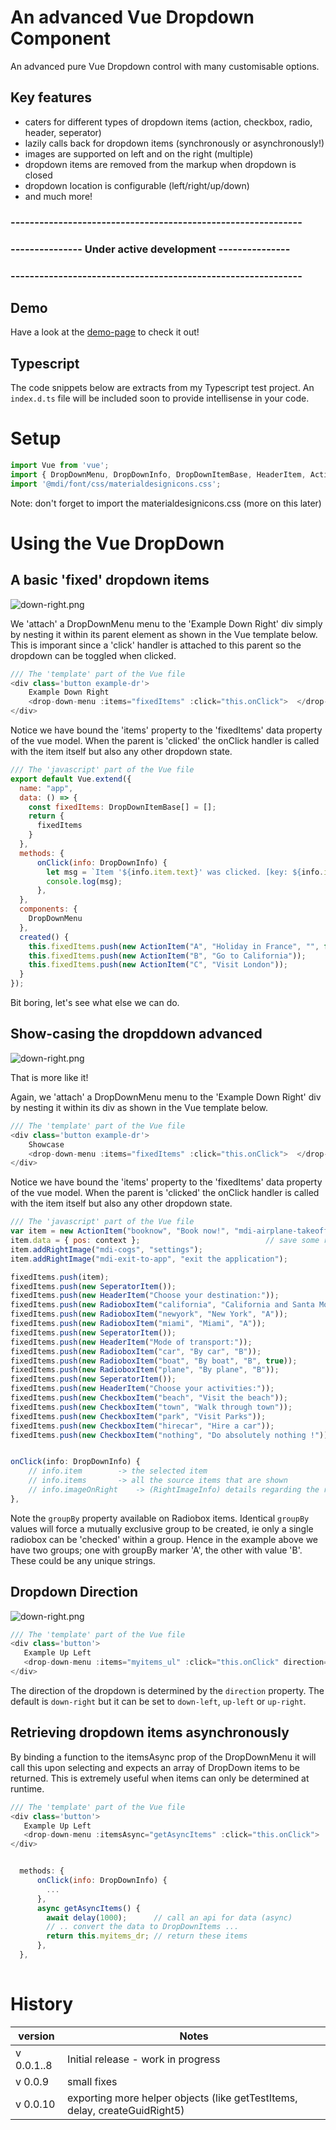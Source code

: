 # An advanced Vue Dropdown Component 

An advanced pure Vue Dropdown control with many customisable options.

## Key features
* caters for different types of dropdown items (action, checkbox, radio, header, seperator) 
* lazily calls back for dropdown items (synchronously or asynchronously!)
* images are supported on left and on the right (multiple)
* dropdown items are removed from the markup when dropdown is closed
* dropdown location is configurable (left/right/up/down)
* and much more!

### -------------------------------------------------------------
### --------------- Under active development ---------------
### -------------------------------------------------------------


## Demo
Have a look at the [demo-page](http://www.vuedropdown.marcelheeremans.com) to check it out!

## Typescript
The code snippets below are extracts from my Typescript test project.  An `index.d.ts` file will be included soon to provide intellisense in your code.

# Setup

```javascript
import Vue from 'vue';
import { DropDownMenu, DropDownInfo, DropDownItemBase, HeaderItem, ActionItem, CheckboxItem, RadioboxItem, SeperatorItem } from "vue-dropdown-advanced";
import '@mdi/font/css/materialdesignicons.css';
```
Note: don't forget to import the materialdesignicons.css (more on this later)

# Using the Vue DropDown

## A basic 'fixed' dropdown items

![down-right.png](http://www.vuedropdown.marcelheeremans.com/pics/down-right.png)

We 'attach' a DropDownMenu menu to the 'Example Down Right' div simply by nesting it within its parent element as shown in the Vue template below.  This is imporant since a 'click' handler is attached to this parent so the dropdown can be toggled when clicked.

```javascript
/// The 'template' part of the Vue file
<div class='button example-dr'>
	Example Down Right
	<drop-down-menu :items="fixedItems" :click="this.onClick">  </drop-down-menu>
</div>
```

Notice we have bound the 'items' property to the 'fixedItems' data property of the vue model.  When the parent is 'clicked' the onClick handler is called with the item itself but also any other dropdown state.

```javascript
/// The 'javascript' part of the Vue file		
export default Vue.extend({
  name: "app",
  data: () => {
    const fixedItems: DropDownItemBase[] = [];
    return {
      fixedItems
    }
  },
  methods: {
      onClick(info: DropDownInfo) {
        let msg = `Item '${info.item.text}' was clicked. [key: ${info.item.key}] `;
        console.log(msg);
      },
  },
  components: {
    DropDownMenu
  },
  created() {
    this.fixedItems.push(new ActionItem("A", "Holiday in France", "", false, _ => alert(_.key)));
    this.fixedItems.push(new ActionItem("B", "Go to California"));
    this.fixedItems.push(new ActionItem("C", "Visit London"));
  }
});
```
Bit boring, let's see what else we can do. 

## Show-casing the dropddown advanced

![down-right.png](http://www.vuedropdown.marcelheeremans.com/pics/showcase.png)

That is more like it!

Again, we 'attach' a DropDownMenu menu to the 'Example Down Right' div by nesting it within its div as shown in the Vue template below.

```javascript
/// The 'template' part of the Vue file
<div class='button example-dr'>
	Showcase
	<drop-down-menu :items="fixedItems" :click="this.onClick">  </drop-down-menu>
</div>
```

Notice we have bound the 'items' property to the 'fixedItems' data property of the vue model.  When the parent is 'clicked' the onClick handler is called with the item itself but also any other dropdown state.

```javascript
/// The 'javascript' part of the Vue file		
var item = new ActionItem("booknow", "Book now!", "mdi-airplane-takeoff");
item.data = { pos: context };                            // save some random data with this item..
item.addRightImage("mdi-cogs", "settings");
item.addRightImage("mdi-exit-to-app", "exit the application");

fixedItems.push(item);
fixedItems.push(new SeperatorItem());
fixedItems.push(new HeaderItem("Choose your destination:"));
fixedItems.push(new RadioboxItem("california", "California and Santa Monica", "A"));
fixedItems.push(new RadioboxItem("newyork", "New York", "A"));
fixedItems.push(new RadioboxItem("miami", "Miami", "A"));
fixedItems.push(new SeperatorItem());
fixedItems.push(new HeaderItem("Mode of transport:"));
fixedItems.push(new RadioboxItem("car", "By car", "B"));
fixedItems.push(new RadioboxItem("boat", "By boat", "B", true));
fixedItems.push(new RadioboxItem("plane", "By plane", "B"));
fixedItems.push(new SeperatorItem());
fixedItems.push(new HeaderItem("Choose your activities:"));
fixedItems.push(new CheckboxItem("beach", "Visit the beach"));
fixedItems.push(new CheckboxItem("town", "Walk through town"));
fixedItems.push(new CheckboxItem("park", "Visit Parks"));
fixedItems.push(new CheckboxItem("hirecar", "Hire a car"));
fixedItems.push(new CheckboxItem("nothing", "Do absolutely nothing !"));
```

```javascript

onClick(info: DropDownInfo) {
	// info.item		-> the selected item
	// info.items		-> all the source items that are shown
	// info.imageOnRight	-> (RightImageInfo) details regarding the right image if it was clicked
},

```

Note the `groupBy` property available on Radiobox items.  Identical `groupBy` values will force a mutually exclusive group to be created, ie only a single radiobox can be 'checked' within a group. Hence in the example above we have two groups; one with groupBy marker 'A', the other with value 'B'.  These could be any unique strings.
			


## Dropdown Direction

![down-right.png](http://www.vuedropdown.marcelheeremans.com/pics/merged.png)

```javascript
/// The 'template' part of the Vue file
<div class='button'>
   Example Up Left
   <drop-down-menu :items="myitems_ul" :click="this.onClick" direction="up-left"></drop-down-menu>
</div>
```
The direction of the dropdown is determined by the `direction` property.  The default is `down-right` but it can be set to `down-left`, `up-left` or `up-right`.

## Retrieving dropdown items asynchronously

By binding a function to the itemsAsync prop of the DropDownMenu it will call this upon selecting and expects an array of DropDown items to be returned.  This is extremely useful when items can only be determined at runtime.

```javascript
/// The 'template' part of the Vue file
<div class='button'>
   Example Up Left
   <drop-down-menu :itemsAsync="getAsyncItems" :click="this.onClick">  </drop-down-menu>
</div>
```

```javascript

  methods: {
      onClick(info: DropDownInfo) {
        ...
      },
      async getAsyncItems() {
        await delay(1000);      // call an api for data (async)
        // .. convert the data to DropDownItems ...
        return this.myitems_dr; // return these items
      },
  },
		
```


# History

|version | Notes |
| ---- | ------ |
v 0.0.1..8 | Initial release - work in progress
v 0.0.9 | small fixes
v 0.0.10 | exporting more helper objects (like getTestItems, delay, createGuidRight5)

